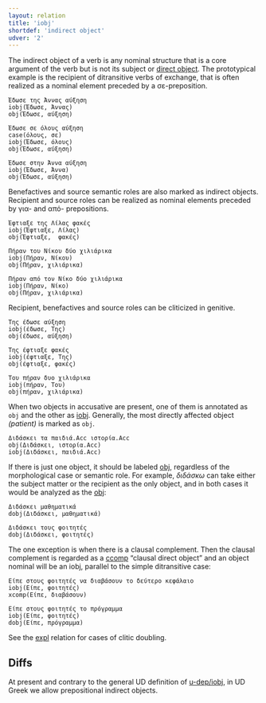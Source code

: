 ```yaml
---
layout: relation
title: 'iobj'
shortdef: 'indirect object'
udver: '2'
---
```


The indirect object of a verb is any nominal structure that is a core
argument of the verb but is not its subject or [direct object](obj).
The prototypical example is the recipient of ditransitive verbs of exchange,
that is often realized as a nominal element preceded by a σε-preposition.

~~~ sdparse
Έδωσε της Άννας αύξηση
iobj(Έδωσε, Άννας)
obj(Έδωσε, αύξηση)
~~~

~~~ sdparse
Έδωσε σε όλους αύξηση
case(όλους, σε)
iobj(Έδωσε, όλους)
obj(Έδωσε, αύξηση)
~~~

~~~ sdparse
Έδωσε στην Άννα αύξηση
iobj(Έδωσε, Άννα)
obj(Έδωσε, αύξηση)
~~~

Benefactives and source semantic roles are also marked as indirect objects. Recipient and source roles can be realized as nominal elements preceded by για- and από- prepositions.

~~~ sdparse
Έφτιαξε της Λίλας φακές
iobj(Έφτιαξε, Λίλας)
obj(Έφτιαξε,  φακές)
~~~

~~~ sdparse
Πήραν του Νίκου δύο χιλιάρικα
iobj(Πήραν, Νίκου)
obj(Πήραν, χιλιάρικα)
~~~

~~~ sdparse
Πήραν από τον Νίκο δύο χιλιάρικα
iobj(Πήραν, Νίκο)
obj(Πήραν, χιλιάρικα)
~~~

Recipient, benefactives and source roles can be cliticized in genitive.

~~~ sdparse
Της έδωσε αύξηση
iobj(έδωσε, Της)
obj(έδωσε, αύξηση)
~~~

~~~ sdparse
Της έφτιαξε φακές
iobj(έφτιαξε, Της)
obj(έφτιαξε, φακές)
~~~

~~~ sdparse
Του πήραν δυο χιλιάρικα
iobj(πήραν, Του)
obj(πήραν, χιλιάρικα)
~~~

When two objects in accusative are present, one of them is annotated as `obj` and the other as [iobj]().  Generally, the most directly affected object _(patient)_ is marked as `obj`.

~~~ sdparse
Διδάσκει τα παιδιά.Acc ιστορία.Acc
obj(Διδάσκει, ιστορία.Acc)
iobj(Διδάσκει, παιδιά.Acc)
~~~

If there is just one object, it should be labeled [obj](), regardless of the morphological case or semantic role. For example,  _διδάσκω_ can take either the subject matter or the recipient as the only object, and in both cases it would be analyzed as the [obj]():

~~~ sdparse
Διδάσκει μαθηματικά
dobj(Διδάσκει, μαθηματικά)
~~~

~~~ sdparse
Διδάσκει τους φοιτητές
dobj(Διδάσκει, φοιτητές)
~~~

The one exception is when there is a clausal complement. Then the clausal complement is regarded
as a [ccomp]() “clausal direct object” and an object nominal will be an iobj, parallel to the simple ditransitive case:

~~~ sdparse
Είπε στους φοιτητές να διαβάσουν το δεύτερο κεφάλαιο
iobj(Είπε, φοιτητές)
xcomp(Είπε, διαβάσουν)
~~~

~~~ sdparse
Είπε στους φοιτητές το πρόγραμμα
iobj(Είπε, φοιτητές)
dobj(Είπε, πρόγραμμα)
~~~

See the [expl]()  relation for cases of clitic doubling.

## Diffs

At present and contrary to the general UD definition of [u-dep/iobj](), in
UD Greek we allow prepositional indirect objects.
<!-- Interlanguage links updated Po lis 14 15:35:28 CET 2022 -->
